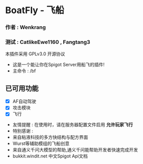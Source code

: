 # BoatFly - 飞船
### 作者 : Wenkrang 
### 测试 : CatlikeEwe1160 , Fangtang3
本插件采用 GPLv3.0 开源协议
- 这是一个能让你在Spigot Server用船飞的插件!
- 主命令 : /bf
## 已可用功能 
- [x] AF自动驾驶
- [x] 攻击模块
- [x] 飞行
- 友情提醒 : 在使用时，请在服务器配置文件启用 __允许玩家飞行__
- 特别感谢 :
- 来自粘液科技的多方快结构与配方界面
- Wurst等辅助模组的飞船创意
- 来自通义千问大模型的帮助,通义千问能帮助开发者快速完成开发
- bukkit.windit.net 中文Spigot Api文档
